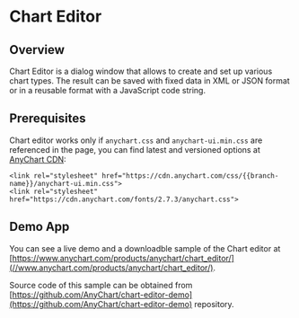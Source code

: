 # Chart Editor

## Overview

Chart Editor is a dialog window that allows to create and set up various chart types. The result can be saved with fixed data in XML or JSON format or in a reusable format with a JavaScript code string.

## Prerequisites

Chart editor works only if `anychart.css` and `anychart-ui.min.css` are referenced in the page, you can find latest and versioned options at [AnyChart CDN](https://cdn.anychart.com/#ui):

```
<link rel="stylesheet" href="https://cdn.anychart.com/css/{{branch-name}}/anychart-ui.min.css">
<link rel="stylesheet" href="https://cdn.anychart.com/fonts/2.7.3/anychart.css">
```

## Demo App

You can see a live demo and a downloadble sample of the Chart editor at [https://www.anychart.com/products/anychart/chart_editor/](//www.anychart.com/products/anychart/chart_editor/).

Source code of this sample can be obtained from [https://github.com/AnyChart/chart-editor-demo](https://github.com/AnyChart/chart-editor-demo) repository.